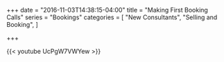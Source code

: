 +++
date = "2016-11-03T14:38:15-04:00"
title = "Making First Booking Calls"
series = "Bookings"
categories = [
  "New Consultants",
  "Selling and Booking",
]

+++

{{< youtube UcPgW7VWYew >}}
